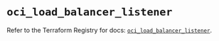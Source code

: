 # `oci_load_balancer_listener`

Refer to the Terraform Registry for docs: [`oci_load_balancer_listener`](https://registry.terraform.io/providers/hashicorp/oci/7.19.0/docs/resources/load_balancer_listener).
